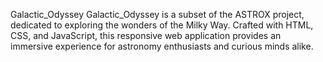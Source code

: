 Galactic_Odyssey
Galactic_Odyssey is a subset of the ASTROX project, dedicated to exploring the wonders of the Milky Way. Crafted with HTML, CSS, and JavaScript, this responsive web application provides an immersive experience for astronomy enthusiasts and curious minds alike.


